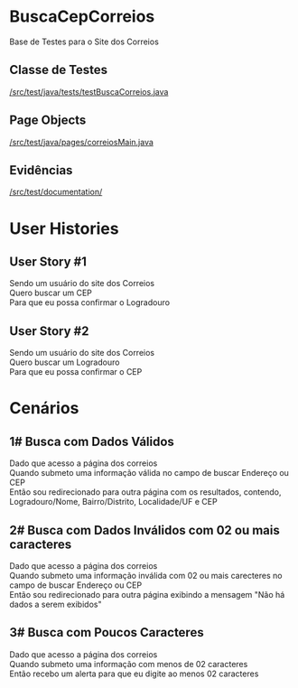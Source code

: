 # BuscaCepCorreios
Base de Testes para o Site dos Correios

## Classe de Testes
[/src/test/java/tests/testBuscaCorreios.java](https://github.com/frpepicon/BuscaCepCorreios/blob/main/src/test/java/tests/testBuscaCorreios.java)

## Page Objects
[/src/test/java/pages/correiosMain.java](https://github.com/frpepicon/BuscaCepCorreios/blob/main/src/test/java/pages/correiosMain.java)

## Evidências
[/src/test/documentation/](https://github.com/frpepicon/BuscaCepCorreios/tree/main/src/test/documentation)

# User Histories

## User Story #1
Sendo um usuário do site dos Correios<br />
Quero buscar um CEP<br />
Para que eu possa confirmar o Logradouro

## User Story #2
Sendo um usuário do site dos Correios<br />
Quero buscar um Logradouro<br />
Para que eu possa confirmar o CEP

# Cenários

## 1# Busca com Dados Válidos
Dado que acesso a página dos correios<br />
Quando submeto uma informação válida no campo de buscar Endereço ou CEP<br />
Então sou redirecionado para outra página com os resultados, contendo, Logradouro/Nome, Bairro/Distrito, Localidade/UF e CEP

## 2# Busca com Dados Inválidos com 02 ou mais caracteres
Dado que acesso a página dos correios<br />
Quando submeto uma informação inválida com 02 ou mais carecteres no campo de buscar Endereço ou CEP<br />
Então sou redirecionado para outra página exibindo a mensagem "Não há dados a serem exibidos"

## 3# Busca com Poucos Caracteres
Dado que acesso a página dos correios<br />
Quando submeto uma informação com menos de 02 caracteres<br />
Então recebo um alerta para que eu digite ao menos 02 caracteres